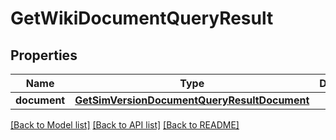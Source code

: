 # GetWikiDocumentQueryResult


## Properties
Name | Type | Description | Notes
------------ | ------------- | ------------- | -------------
**document** | [**GetSimVersionDocumentQueryResultDocument**](GetSimVersionDocumentQueryResultDocument.md) |  | 

[[Back to Model list]](../README.md#documentation-for-models) [[Back to API list]](../README.md#documentation-for-api-endpoints) [[Back to README]](../README.md)


